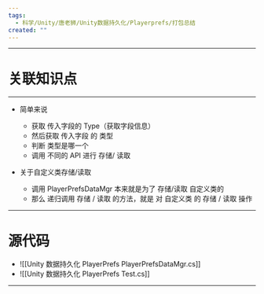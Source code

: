 ```yaml
---
tags:
  - 科学/Unity/唐老狮/Unity数据持久化/Playerprefs/打包总结
created: ""
---
```


---
# 关联知识点



---

- 简单来说
	- 获取 传入字段的 Type（获取字段信息）
	- 然后获取 传入字段 的 类型
	- 判断 类型是哪一个
	- 调用 不同的 API 进行 存储/ 读取

- 关于自定义类存储/读取
	- 调用 PlayerPrefsDataMgr 本来就是为了 存储/读取 自定义类的
	- 那么 递归调用 存储 / 读取 的方法，就是 对 自定义类 的 存储 / 读取 操作


---
# 源代码

- ![[Unity 数据持久化 PlayerPrefs PlayerPrefsDataMgr.cs]]
- ![[Unity 数据持久化 PlayerPrefs  Test.cs]]

---